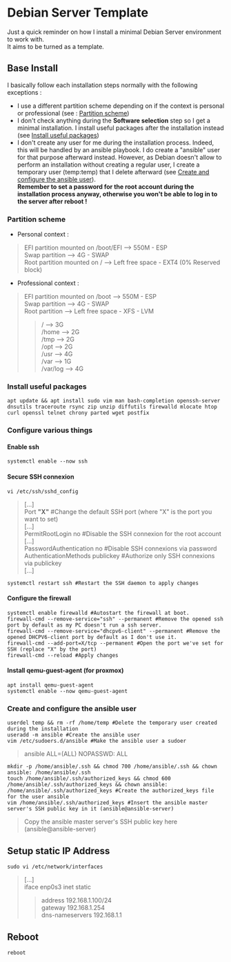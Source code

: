 # Debian Server Template

Just a quick reminder on how I install a minimal Debian Server environment to work with.  
It aims to be turned as a template.  

## Base Install

I basically follow each installation steps normally with the following exceptions :

- I use a different partition scheme depending on if the context is personal or professional (see : [Partition scheme](https://github.com/Antiz96/Linux-Configuration/blob/main/VMs/Debian_Server_Template.md#partition-scheme))
- I don't check anything during the **Software selection** step so I get a minimal installation. I install useful packages after the installation instead (see [Install useful packages](https://github.com/Antiz96/Linux-Configuration/blob/main/VMs/Debian_Server_Template.md#install-useful-packages))
- I don't create any user for me during the installation process. Indeed, this will be handled by an ansible playbook. I do create a "ansible" user for that purpose afterward instead. However, as Debian doesn't allow to perform an installation without creating a regular user, I create a temporary user (temp:temp) that I delete afterward (see [Create and configure the ansible user](https://github.com/Antiz96/Linux-Configuration/blob/main/VMs/Debian_Server_Template.md#create-and-configure-the-ansible-user)).  
**Remember to set a password for the root account during the installation process anyway, otherwise you won't be able to log in to the server after reboot !**

### Partition scheme

- Personal context :    
  
> EFI partition mounted on /boot/EFI --> 550M - ESP    
> Swap partition --> 4G - SWAP  
> Root partition mounted on / --> Left free space - EXT4 (0% Reserved block)  
  
- Professional context :  
  
> EFI partition mounted on /boot --> 550M - ESP   
> Swap partition --> 4G - SWAP  
> Root partition --> Left free space - XFS - LVM  
> > / --> 3G  
> > /home --> 2G  
> > /tmp --> 2G  
> > /opt --> 2G  
> > /usr --> 4G  
> > /var --> 1G  
> > /var/log --> 4G  

### Install useful packages

```
apt update && apt install sudo vim man bash-completion openssh-server dnsutils traceroute rsync zip unzip diffutils firewalld mlocate htop curl openssl telnet chrony parted wget postfix
```

### Configure various things 

#### Enable ssh

```
systemctl enable --now ssh
```

#### Secure SSH connexion

```
vi /etc/ssh/sshd_config
```
> [...]  
> Port **"X"** #Change the default SSH port (where "X" is the port you want to set)  
> [...]  
> PermitRootLogin no #Disable the SSH connexion for the root account  
> [...]  
> PasswordAuthentication no #Disable SSH connexions via password  
> AuthenticationMethods publickey #Authorize only SSH connexions via publickey  
> [...]  

```
systemctl restart ssh #Restart the SSH daemon to apply changes
```

#### Configure the firewall

```
systemctl enable firewalld #Autostart the firewall at boot.
firewall-cmd --remove-service="ssh" --permanent #Remove the opened ssh port by default as my PC doesn't run a ssh server.
firewall-cmd --remove-service="dhcpv6-client" --permanent #Remove the opened DHCPV6-client port by default as I don't use it.
firewall-cmd --add-port=X/tcp --permanent #Open the port we've set for SSH (replace "X" by the port)
firewall-cmd --reload #Apply changes
```

#### Install qemu-guest-agent (for proxmox)

```
apt install qemu-guest-agent
systemctl enable --now qemu-guest-agent
```

### Create and configure the ansible user

```
userdel temp && rm -rf /home/temp #Delete the temporary user created during the installation
useradd -m ansible #Create the ansible user
vim /etc/sudoers.d/ansible #Make the ansible user a sudoer
```
> ansible ALL=(ALL) NOPASSWD: ALL  

```
mkdir -p /home/ansible/.ssh && chmod 700 /home/ansible/.ssh && chown ansible: /home/ansible/.ssh
touch /home/ansible/.ssh/authorized_keys && chmod 600 /home/ansible/.ssh/authorized_keys && chown ansible: /home/ansible/.ssh/authorized_keys #Create the authorized_keys file for the user ansible
vim /home/ansible/.ssh/authorized_keys #Insert the ansible master server's SSH public key in it (ansible@ansible-server)
```
> Copy the ansible master server's SSH public key here (ansible@ansible-server)  
## Setup static IP Address

```
sudo vi /etc/network/interfaces
```
> [...]  
> iface enp0s3 inet static  
> > address 192.168.1.100/24  
> > gateway 192.168.1.254  
> > dns-nameservers 192.168.1.1

## Reboot

```
reboot
```
